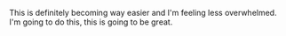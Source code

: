This is definitely becoming way easier and I'm feeling less overwhelmed.  I'm going to do this, this is going to be great.
